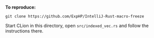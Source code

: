 
**To reproduce:**

```
git clone https://github.com/ExpHP/IntelliJ-Rust-macro-freeze
```

Start CLion in this directory, open `src/indexed_vec.rs` and follow the instructions there.
